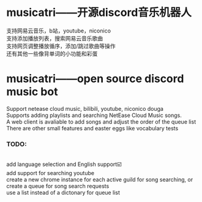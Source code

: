 <h1>musicatri——开源discord音乐机器人</h1>
支持网易云音乐，b站，youtube，niconico <br>
支持添加播放列表，搜索网易云音乐歌曲<br>
支持网页调整播放循序，添加/跳过歌曲等操作<br>
还有其他一些像背单词的小功能和彩蛋<br>

<h1>musicatri——open source discord music bot</h1>
Support netease cloud music, bilibili, youtube, niconico douga <br>
Supports adding playlists and searching NetEase Cloud Music songs.<br>
A web client is avaliable to add songs and adjust the order of the queue list<br>
There are other small features and easter eggs like vocabulary tests<br>

<h3>TODO:</h3><br>
add language selection and English support☑️<br>
add support for searching youtube<br>
create a new chrome instance for each active guild for song searching, or create a queue for song search requests<br>
use a list instead of a dictonary for queue list<br>

